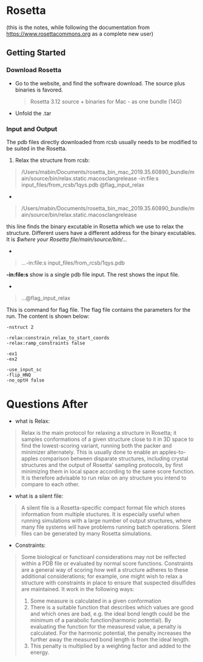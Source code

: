 # Rosetta
(this is the notes, while following the documentation from https://www.rosettacommons.org as a complete new user)
## Getting Started
### Download Rosetta

- Go to the website, and find the software download. The source plus binaries is favored.
  >Rosetta 3.12 source + binaries for Mac - as one bundle (14G)

- Unfold the .tar

### Input and Output

The pdb files directly downloaded from rcsb usually needs to be modified to be suited in the Rosetta.

1. Relax the structure from rcsb:

>/Users/mabin/Documents/rosetta_bin_mac_2019.35.60890_bundle/main/source/bin/relax.static.macosclangrelease -in:file:s input_files/from_rcsb/1qys.pdb @flag_input_relax


-
>/Users/mabin/Documents/rosetta_bin_mac_2019.35.60890_bundle/main/source/bin/relax.static.macosclangrelease 

this line finds the binary excutable in Rosetta which we use to relax the structure. Different users have a different address for the binary excutables. It is *$where your Rosetta file/main/source/bin/...*

-
>...-in:file:s input_files/from_rcsb/1qys.pdb

**-in:file:s** show is a single pdb file input. The rest shows the input file.

-
>...@flag_input_relax

This is command for flag file. The flag file contains the parameters for the run. The content is shown below:

~~~
-nstruct 2

-relax:constrain_relax_to_start_coords
-relax:ramp_constraints false

-ex1
-ex2

-use_input_sc
-flip_HNQ
-no_optH false
~~~







# Questions After

- what is Relax:
>Relax is the main protocol for relaxing a structure in Rosetta; it samples conformations of a given structure close to it in 3D space to find the lowest-scoring variant, running both the packer and minimizer alternately. This is usually done to enable an apples-to-apples comparison between disparate structures, including crystal structures and the output of Rosetta' sampling protocols, by first minimizing them in local space according to the same score function. It is therefore advisable to run relax on any structure you intend to compare to each other.

- what is a silent file:
>A silent file is a Rosetta-specific compact format file which stores information from multiple stuctures. It is especially useful when running simulations with a large number of output structures, where many file systems will have problems running batch operations. Silent files can be generated by many Rosetta simulations.

- Constraints:
>Some biological or functioanl considerations may not be relfected within a PDB file or evaluated by normal score functions. Constraints are a general way of scoring how well a structure adheres to these additional considerations; for example, one might wish to relax a structure with constraints in place to ensure that suspected disulfides are maintained. It work in the following ways:
>1. Some measure is calculated in a given conformation
>2. There is a suitable function that describes which values are good and which ones are bad, e.g. the ideal bond length could be the minimum of a parabolic function(harmonic potential). By evaluating the function for the measuresd value, a penalty is calculated. For the harmonic potential, the penalty increases the further away the measured bond length is from the ideal length.
>3. This penalty is multiplied by a weighting factor and added to the energy.







